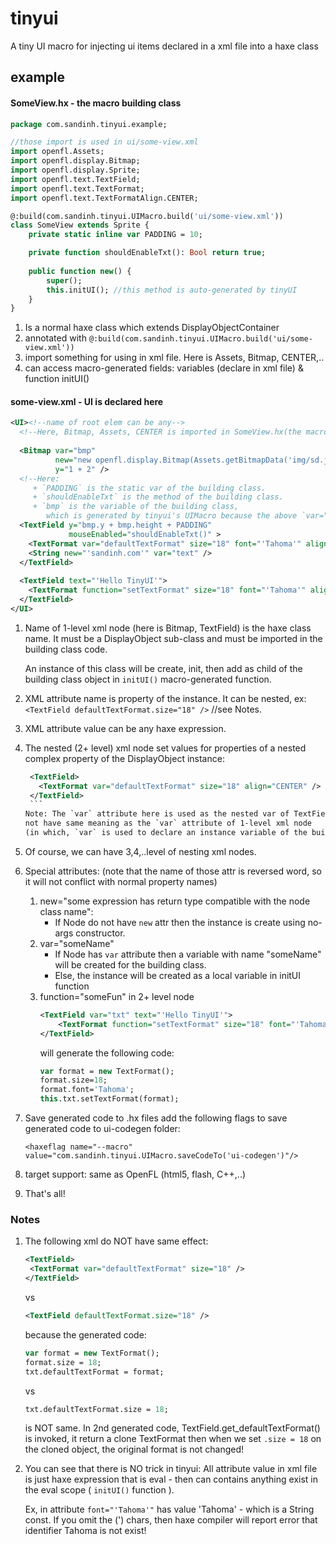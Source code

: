 # tinyui
A tiny UI macro for injecting ui items declared in a xml file into a haxe class

## example
#### SomeView.hx - the macro building class
```haxe
package com.sandinh.tinyui.example;

//those import is used in ui/some-view.xml
import openfl.Assets;
import openfl.display.Bitmap;
import openfl.display.Sprite;
import openfl.text.TextField;
import openfl.text.TextFormat;
import openfl.text.TextFormatAlign.CENTER;

@:build(com.sandinh.tinyui.UIMacro.build('ui/some-view.xml'))
class SomeView extends Sprite {
    private static inline var PADDING = 10;

    private function shouldEnableTxt(): Bool return true;
    
    public function new() {
        super();
        this.initUI(); //this method is auto-generated by tinyUI
    }
}
```

1. Is a normal haxe class which extends DisplayObjectContainer
2. annotated with `@:build(com.sandinh.tinyui.UIMacro.build('ui/some-view.xml'))`
3. import something for using in xml file. Here is Assets, Bitmap, CENTER,..
4. can access macro-generated fields: variables (declare in xml file) & function initUI()

#### some-view.xml - UI is declared here
```xml
<UI><!--name of root elem can be any-->
  <!--Here, Bitmap, Assets, CENTER is imported in SomeView.hx(the macro building class)-->
  
  <Bitmap var="bmp"
          new="new openfl.display.Bitmap(Assets.getBitmapData('img/sd.jpg'))"
          y="1 + 2" />
  <!--Here:
     + `PADDING` is the static var of the building class.
     + `shouldEnableTxt` is the method of the building class.
     + `bmp` is the variable of the building class,
        which is generated by tinyui's UIMacro because the above `var="bmp"` attribute of Bitmap node. -->
  <TextField y="bmp.y + bmp.height + PADDING"
             mouseEnabled="shouldEnableTxt()" >
    <TextFormat var="defaultTextFormat" size="18" font="'Tahoma'" align="CENTER" color="0xFF0000" />
    <String new="'sandinh.com'" var="text" />
  </TextField>
  
  <TextField text="'Hello TinyUI'">
    <TextFormat function="setTextFormat" size="18" font="'Tahoma'" align="CENTER" color="0xFF0000" />
  </TextField>
</UI>
```

1. Name of 1-level xml node (here is Bitmap, TextField) is the haxe class name.
    It must be a DisplayObject sub-class and must be imported in the building class code.
    
    An instance of this class will be create, init,
    then add as child of the building class object in `initUI()` macro-generated function.

2. XML attribute name is property of the instance. It can be nested,
   ex: `<TextField defaultTextFormat.size="18" />` //see Notes.

3. XML attribute value can be any haxe expression.

4. The nested (2+ level) xml node set values for properties of a nested complex property of the DisplayObject instance:
      ```xml
       <TextField>
         <TextFormat var="defaultTextFormat" size="18" align="CENTER" />
       </TextField>
       ```
      Note: The `var` attribute here is used as the nested var of TextField (parent node),
      not have same meaning as the `var` attribute of 1-level xml node
      (in which, `var` is used to declare an instance variable of the building class. see 6.)

5. Of course, we can have 3,4,..level of nesting xml nodes.

6. Special attributes:
    (note that the name of those attr is reversed word, so it will not conflict with normal property names)
    1. new="some expression has return type compatible with the node class name":
        + If Node do not have `new` attr then the instance is create using no-args constructor.
    2. var="someName"
        + If Node has `var` attribute then a variable with name "someName" will be created for the building class.
        + Else, the instance will be created as a local variable in initUI function
    3. function="someFun" in 2+ level node
        ```xml
        <TextField var="txt" text="'Hello TinyUI'">
            <TextFormat function="setTextFormat" size="18" font="'Tahoma'" />
        </TextField>
        ```
        will generate the following code:
        ```haxe
        var format = new TextFormat();
        format.size=18;
        format.font='Tahoma';
        this.txt.setTextFormat(format);
        ```
7. Save generated code to .hx files
    add the following flags to save generated code to ui-codegen folder:
    ```
    <haxeflag name="--macro" value="com.sandinh.tinyui.UIMacro.saveCodeTo('ui-codegen')"/>
    ```

8. target support: same as OpenFL (html5, flash, C++,..)

9. That's all!

### Notes
1. The following xml do NOT have same effect:
    ```xml
    <TextField>
     <TextFormat var="defaultTextFormat" size="18" />
    </TextField>
    ```
    vs
    ```xml
    <TextField defaultTextFormat.size="18" />
    ```
    because the generated code:
    ```haxe
    var format = new TextFormat();
    format.size = 18;
    txt.defaultTextFormat = format;
    ```
    vs
    ```haxe
    txt.defaultTextFormat.size = 18;
    ```
    is NOT same.
    In 2nd generated code, TextField.get_defaultTextFormat() is invoked, it return a clone TextFormat
     then when we set `.size = 18` on the cloned object, the original format is not changed!
2. You can see that there is NO trick in tinyui:
     All attribute value in xml file is just haxe expression
     that is eval - then can contains anything exist in the eval scope ( `initUI()` function ).
     
     Ex, in attribute `font="'Tahoma'"` has value 'Tahoma' - which is a String const.
        If you omit the (') chars, then haxe compiler will report error that identifier Tahoma is not exist!